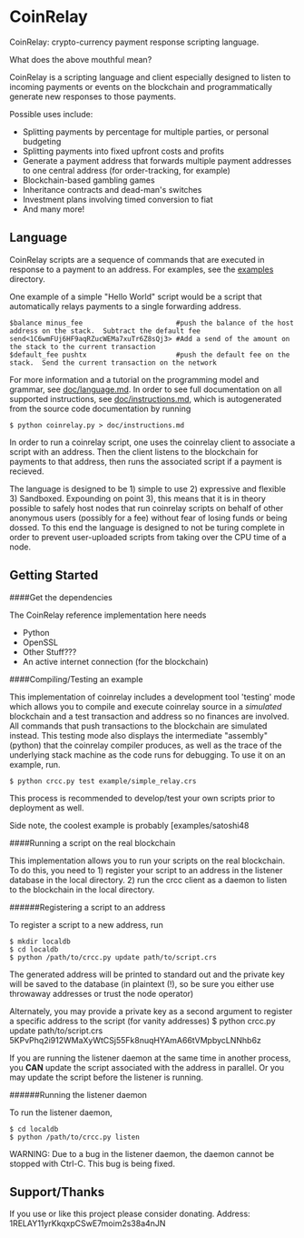 CoinRelay
=========

CoinRelay: crypto-currency payment response scripting language.

What does the above mouthful mean?

CoinRelay is a scripting language and client especially designed to listen to incoming payments or events on the blockchain and programmatically generate new responses to those payments.

Possible uses include:
+ Splitting payments by percentage for multiple parties, or personal budgeting
+ Splitting payments into fixed upfront costs and profits
+ Generate a payment address that forwards multiple payment addresses to one central address (for order-tracking, for example)
+ Blockchain-based gambling games
+ Inheritance contracts and dead-man's switches
+ Investment plans involving timed conversion to fiat
+ And many more!

Language
---------

CoinRelay scripts are a sequence of commands that are executed in response to a payment to an address.  For examples, see the [examples](/examples) directory.   

One example of a simple "Hello World" script would be a script that automatically relays payments to a single forwarding address.  

    $balance minus_fee                       #push the balance of the host address on the stack.  Subtract the default fee
    send<1C6wmFUj6HF9aqRZucWEMa7xuTr6Z8sQj3> #Add a send of the amount on the stack to the current transaction
    $default_fee pushtx                      #push the default fee on the stack.  Send the current transaction on the network


For more information and a tutorial on the programming model and grammar, see [doc/language.md](doc/language.md).  In order to see full documentation on all supported instructions, see [doc/instructions.md](doc/instructions.md), which is autogenerated from the source code documentation by running 

    $ python coinrelay.py > doc/instructions.md
    
In order to run a coinrelay script, one uses the coinrelay client to associate a script with an address.  Then the client listens to the blockchain for payments to that address, then runs the associated script if a payment is recieved.

The language is designed to be 1) simple to use 2) expressive and flexible 3) Sandboxed.  Expounding on point 3), this means that it is in theory possible to safely host nodes that run coinrelay scripts on behalf of other anonymous users (possibly for a fee) without fear of losing funds or being dossed.  To this end the language is designed to not be turing complete in order to prevent user-uploaded scripts from taking over the CPU time of a node.

Getting Started
----------------

####Get the dependencies

The CoinRelay reference implementation here needs
+ Python
+ OpenSSL
+ Other Stuff???
+ An active internet connection (for the blockchain)

####Compiling/Testing an example

This implementation of coinrelay includes a development tool 'testing' mode which allows you to compile and execute coinrelay source in a *simulated* blockchain and a test transaction and address so no finances are involved.  All commands that push transactions to the blockchain are simulated instead.  This testing mode also displays the intermediate "assembly" (python) that the coinrelay compiler produces, as well as the trace of the underlying stack machine as the code runs for debugging.  To use it on an example, run.

    $ python crcc.py test example/simple_relay.crs

This process is recommended to develop/test your own scripts prior to deployment as well.  

Side note, the coolest example is probably [examples/satoshi48
    
####Running a script on the real blockchain

This implementation allows you to run your scripts on the real blockchain.  To do this, you need to 1) register your script to an address in the listener database in the local directory.  2) run the crcc client as a daemon to listen to the blockchain in the local directory.

######Registering a script to an address

To register a script to a new address, run

    $ mkdir localdb
    $ cd localdb
    $ python /path/to/crcc.py update path/to/script.crs

The generated address will be printed to standard out and the private key will be saved to the database (in plaintext (!), so be sure you either use throwaway addresses or trust the node operator) 

Alternately, you may provide a private key as a second argument to register a specific address to the script (for vanity addresses)
    $ python crcc.py update path/to/script.crs 5KPvPhq2i912WMaXyWtCSj55Fk8nuqHYAmA66tVMpbycLNNhb6z

If you are running the listener daemon at the same time in another process, you **CAN** update the script associated with the address in parallel.  Or you may update the script before the listener is running. 

######Running the listener daemon

To run the listener daemon, 

    $ cd localdb
    $ python /path/to/crcc.py listen

WARNING: Due to a bug in the listener daemon, the daemon cannot be stopped with Ctrl-C.  This bug is being fixed.

Support/Thanks
--------------------------

If you use or like this project please consider donating.   Address: 1RELAY11yrKkqxpCSwE7moim2s38a4nJN


